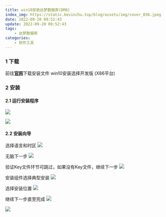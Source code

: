 ```yaml
---
title: win10安装达梦数据库(DM8)
index_img: https://static.kevinchu.top/blog/assets/img/cover_036.jpeg
date: 2022-09-20 09:52:43
update: 2022-09-20 09:52:43
tags:
    - 达梦数据库
categories:
    - 软件工具
---
```


### 1 下载
前往[**官网**](https://eco.dameng.com/download/)下载安装文件
win10安装选择开发版 (X86平台)

### 2 安装

#### 2.1 运行安装程序
![](https://static.kevinchu.top/blog/public/20221018152704.png)

![](https://static.kevinchu.top/blog/public/20221018152802.png)

#### 2.2 安装向导

选择语言和时区
![](https://static.kevinchu.top/blog/public/20221018152841.png)

无脑下一步
![](https://static.kevinchu.top/blog/public/20221018152909.png)

验证Key文件环节可跳过，如果没有Key文件，继续下一步
![](https://static.kevinchu.top/blog/public/20221018152944.png)

安装组件选择典型安装
![](https://static.kevinchu.top/blog/public/20221018153151.png)

选择安装位置
![](https://static.kevinchu.top/blog/public/20221018153309.png)

继续下一步直至完成
![](https://static.kevinchu.top/blog/public/20221018153444.png)

![](https://static.kevinchu.top/blog/public/20221018153914.png)
